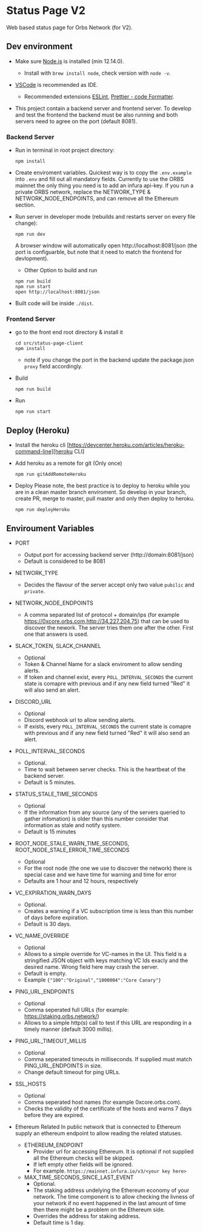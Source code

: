 # Status Page V2

Web based status page for Orbs Network (for V2). 

## Dev environment

* Make sure [Node.js](https://nodejs.org/) is installed (min 12.14.0).

  * Install with `brew install node`, check version with `node -v`.

* [VSCode](https://code.visualstudio.com/) is recommended as IDE.

  * Recommended extensions [ESLint](https://marketplace.visualstudio.com/items?itemName=dbaeumer.vscode-eslint), [Prettier - code Formatter](https://marketplace.visualstudio.com/items?itemName=esbenp.prettier-vscode).

* This project contain a backend server and frontend server. To develop and test the frontend the backend must be also running and both servers need to agree on the port (default 8081).

### Backend Server

* Run in terminal in root project directory:

  ```
  npm install
  ```

* Create enviroment variables.
Quickest way is to copy the `.env.example` into `.env` and fill out all mandatory fields. Currently to use the ORBS mainnet the only thing you need is to add an infura api-key. If you run a private ORBS network, replace the NETWORK_TYPE & NETWORK_NODE_ENDPOINTS, and can remove all the Ethereum section.

* Run server in developer mode (rebuilds and restarts server on every file change):

  ```
  npm run dev
  ```
  A browser window will automatically open http://localhost:8081/json (the port is configuarble, but note that it need to match the frontend for devlopment).

  * Other Option to build and run
  ```
  npm run build
  npm run start
  open http://localhost:8081/json
  ```

* Built code will be inside `./dist`.


### Frontend Server

* go to the front end root directory & install it

  ```
  cd src/status-page-client
  npm install
  ```
  * note if you change the port in the backend update the package.json `proxy` field accordingly.

* Build

  ```
  npm run build
  ```

* Run
  ```
  npm run start
  ```
  
## Deploy (Heroku)

* Install the heroku cli [https://devcenter.heroku.com/articles/heroku-command-line][heroku CLI]


* Add heroku as a remote for git (Only once)
  ```
  npm run gitAddRemoteHeroku
  ```
  
* Deploy
  Please note, the best practice is to deploy to heroku while you are in a clean master branch enviroment. So develop in your branch, create PR, merge to master, pull master and only then deploy to heroku.
  ```
  npm run deployHeroku
  ```

## Enviroument Variables

  * PORT 
    * Output port for accessing backend server (http://domain:8081/json) 
    * Default is considered to be 8081
    
  * NETWORK_TYPE
    * Decides the flavour of the server accept only two value `pubilic` and `private`.
  
  * NETWORK_NODE_ENDPOINTS
    * A comma separated list of protocol + domain/ips (for example https://0xcore.orbs.com,http://34.227.204.75) that can be used to discover the nework. The server tries them one after the other. First one that answers is used.
  
  * SLACK_TOKEN, SLACK_CHANNEL
    * Optional
    * Token & Channel Name for a slack enviroment to allow sending alerts.
    * If token and channel exist, every `POLL_INTERVAL_SECONDS` the current state is comapre with previous and if any new field turned "Red" it will also send an alert.

  * DISCORD_URL
    * Optional
    * Discord webhook url to allow sending alerts.
    * If exists, every `POLL_INTERVAL_SECONDS` the current state is comapre with previous and if any new field turned "Red" it will also send an alert.

  * POLL_INTERVAL_SECONDS
    * Optional.
    * Time to wait between server checks. This is the heartbeat of the backend server.
    * Default is 5 minutes.
  
  * STATUS_STALE_TIME_SECONDS
    * Optional
    * If the information from any source (any of the servers queried to gather infomation) is older than this number consider that information as stale and notify system.
    * Default is 15 minutes
  
  * ROOT_NODE_STALE_WARN_TIME_SECONDS, ROOT_NODE_STALE_ERROR_TIME_SECONDS
    * Optional
    * For the root node (the one we use to discover the network) there is special case and we have time for warning and time for error
    * Defaults are 1 hour and 12 hours, respectively
  
  * VC_EXPIRATION_WARN_DAYS
    * Optional.
    * Creates a warning if a VC subscription time is less than this number of days before expiration.
    * Default is 30 days.
  
  * VC_NAME_OVERRIDE
    * Optional
    * Allows to a simple override for VC-names in the UI. This field is a stringified JSON object with keys matching VC Ids exacly and the desired name. Wrong field here may crash the server.
    * Default is empty.
    * Example `{"100":"Original","1000004":"Core Canary"}`

  * PING_URL_ENDPOINTS
    * Optional
    * Comma seperated full URLs (for example: https://staking.orbs.network/)
    * Allows to a simple http(s) call to test if this URL are responding in a timely manner (default 3000 millis).

  * PING_URL_TIMEOUT_MILLIS
    * Optional
    * Comma seperated timeouts in milliseconds. If supplied must match PING_URL_ENDPOINTS in size.
    * Change default timeout for ping URLs.

  * SSL_HOSTS
    * Optional
    * Comma seperated host names (for example 0xcore.orbs.com).
    * Checks the validity of the certificate of the hosts and warns 7 days before they are expired.

  * Ethereum Related
    In public network that is connected to Ethereum supply an ethereum endpoint to allow reading the related statuses.
    * ETHEREUM_ENDPOINT
      * Provider url for accessing Ethereum. It is optional if not supplied all the Ethereum checks will be skipped.
      * If left empty other fields will be ignored.
      * For example. `https://mainnet.infura.io/v3/<your key here>`
    * MAX_TIME_SECONDS_SINCE_LAST_EVENT
      * Optional.
      * The staking address undelying the Ethereum economy of your network. The time component is to allow checking the livness of your network if no event happened in the last amount of time then there might be a problem on the Ethereum side.
      * Overrides the address for staking address.
      * Default time is 1 day.  

[heroku CLI]: https://devcenter.heroku.com/articles/heroku-command-line
